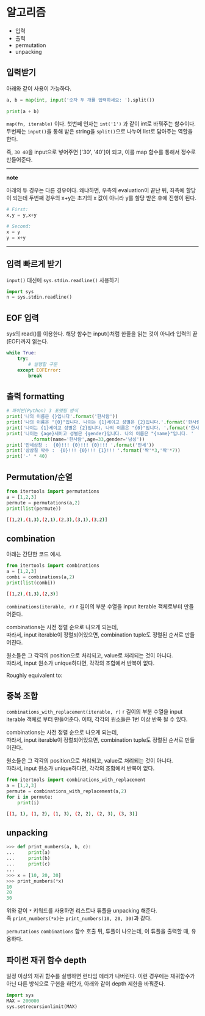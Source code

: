 # 알고리즘

- 입력
- 출력
- permutation
- unpacking

## 입력받기

아래와 같이 사용이 가능하다. 

```python
a, b = map(int, input('숫자 두 개를 입력하세요: ').split())
 
print(a + b)
```

`map(fn, iterable)` 이다. 
첫번째 인자는 `int('1')` 과 같이 int로 바꿔주는 함수이다. 
두번째는 `input()`을 통해 받은 string을 `split()`으로 나누어 list로 담아주는 역할을 한다.

즉, `30 40`을 input으로 넣어주면 ['30', '40']이 되고, 이를 map 함수를 통해서 정수로 만들어준다. 

---
**note**

아래의 두 경우는 다른 경우이다. 왜냐하면, 우측의 evaluation이 끝난 뒤, 좌측에 할당이 되는데 두번째 경우의 x+y는 초기의 x 값이 아니라 y를 할당 받은 후에 진행이 된다.

```python
# First:
x,y = y,x+y

# Second:
x = y
y = x+y
```

---

## 입력 빠르게 받기

`input()` 대신에 `sys.stdin.readline()` 사용하기

```py
import sys
n = sys.stdin.readline()
```

## EOF 입력

sys의 read()를 이용한다. 해당 함수는 input()처럼 한줄을 읽는 것이 아니라 입력의 끝(EOF)까지 읽는다.
```py
while True:
    try:
        # 실행할 구문
    except EOFError:
        break
```

## 출력 formatting

```python
# 파이썬(Python) 3 포맷팅 방식
print('나의 이름은 {}입니다'.format('한사람'))
print('나의 이름은 "{0}"입니다. 나이는 {1}세이고 성별은 {2}입니다.'.format('한사람',33,'남성'))
print('나이는 {1}세이고 성별은 {2}입니다. 나의 이름은 "{0}"입니다. '.format('한사람',33,'남성'))
print('나이는 {age}세이고 성별은 {gender}입니다. 나의 이름은 "{name}"입니다. '
         .format(name='한사람',age=33,gender='남성'))
print('만세삼창 :  {0}!!! {0}!!! {0}!!! '.format('만세'))
print('삼삼칠 박수 :  {0}!!! {0}!!! {1}!!! '.format('짝'*3,'짝'*7))
print('-' * 40)
```

## Permutation/순열

```python
from itertools import permutations
a = [1,2,3]
permute = permutations(a,2)
print(list(permute))
```
```bash
[(1,2),(1,3),(2,1),(2,3),(3,1),(3,2)]
```

## combination

아래는 간단한 코드 예시. 

```python
from itertools import combinations
a = [1,2,3]
combi = combinations(a,2)
print(list(combi))
```

```bash
[(1,2),(1,3),(2,3)]
```

`combinations(iterable, r)`
r 길이의 부분 수열을 input iterable 객체로부터 만들어준다. 

combinations는 사전 정렬 순으로 나오게 되는데,  
따라서, input iterable이 정렬되어있으면, combination tuple도 정렬된 순서로 만들어진다. 

원소들은 그 각각의 position으로 처리되고, value로 처리되는 것이 아니다.  
따라서, input 원소가 unique하다면, 각각의 조합에서 반복이 없다. 

Roughly equivalent to:

## 중복 조합

`combinations_with_replacement(iterable, r)`
r 길이의 부분 수열을 input iterable 객체로 부터 만들어준다. 이때, 각각의 원소들은 1번 이상 반복 될 수 있다. 

combinations는 사전 정렬 순으로 나오게 되는데,  
따라서, input iterable이 정렬되어있으면, combination tuple도 정렬된 순서로 만들어진다. 

원소들은 그 각각의 position으로 처리되고, value로 처리되는 것이 아니다.  
따라서, input 원소가 unique하다면, 각각의 조합에서 반복이 없다. 

```python
from itertools import combinations_with_replacement
a = [1,2,3]
permute = combinations_with_replacement(a,2)
for i in permute:
    print(i)
```

```bash
[(1, 1), (1, 2), (1, 3), (2, 2), (2, 3), (3, 3)]
```

## unpacking

```py
>>> def print_numbers(a, b, c):
...     print(a)
...     print(b)
...     print(c)
...
>>> x = [10, 20, 30]
>>> print_numbers(*x)
10
20
30
```

위와 같이 `*` 키워드를 사용하면 리스트나 튜플을 unpacking 해준다.  
즉 `print_numbers(*x)`는 `print_numbers(10, 20, 30)`과 같다. 

`permutations` `combinations` 함수 호출 뒤, 튜플이 나오는데, 이 튜플을 출력할 때, 유용하다.

## 파이썬 재귀 함수 depth

일정 이상의 재귀 함수를 실행하면 런타임 에러가 나버린다. 
이런 경우에는 재귀함수가 아닌 다른 방식으로 구현을 하던가, 아래와 같이 depth 제한을 바꿔준다.

```py
import sys
MAX = 200000
sys.setrecursionlimit(MAX)

```